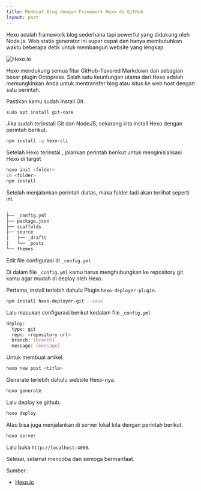 ```yaml
---
title: Membuat Blog dengan Framework Hexo di GitHub
layout: post
---
```


Hexo adalah framework blog sederhana tapi powerful yang didukung oleh Node.js. Web statis generator ini super cepat dan hanya membutuhkan waktu beberapa detik untuk membangun website yang lengkap.

![Hexo.io](https://gh.iqbal.id/blog/img/hexo.png)

Hexo mendukung semua fitur GitHub-flavored Markdown dan sebagian besar plugin Octopress. Salah satu keuntungan utama dari Hexo adalah memungkinkan Anda untuk mentransfer blog atau situs ke web host dengan satu perintah.

Pastikan kamu sudah Install Git.

```bash
sudo apt install git-core
```

Jika sudah terinstall Git dan NodeJS, sekarang kita install Hexo dengan perintah berikut.

```bash
npm install -g hexo-cli
```

Setelah Hexo terinstal , jalankan perintah berikut untuk menginisialisasi Hexo di target

```bash
hexo init <folder>
cd <folder>
npm install
```

Setelah menjalankan perintah diatas, maka folder tadi akan terlihat seperti ini.

```bash
.
├── _config.yml
├── package.json
├── scaffolds
├── source
|   ├── _drafts
|   └── _posts
└── themes
```
Edit file configurasi di `_config.yml`

Di dalam file `_config.yml` kamu harus menghubungkan ke repository git kamu agar mudah di deploy oleh Hexo.

Pertama, install terlebih dahulu Plugin `hexo-deployer-plugin`.
```bash
npm install hexo-deployer-git --save
```

Lalu masukan configurasi berikut kedalam file `_config.yml`

```bash
deploy:
  type: git
  repo: <repository url>
  branch: [branch]
  message: [message]
```

Untuk membuat artikel.

```bash
hexo new post <title>
```

Generate terlebih dahulu website Hexo-nya.

```bash
hexo generate
```

Lalu deploy ke github.

```bash
hexo deploy
```

Atau bisa juga menjalankan di server lokal kita dengan perintah berikut.

```bash
hexo server
```
Lalu buka `http://localhost:4000`.

Selesai, selamat mencoba dan semoga bermanfaat.

Sumber :
- [Hexo.io](https://hexo.io)
